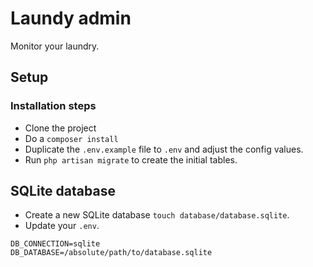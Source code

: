 # Laundy admin

Monitor your laundry.

## Setup

### Installation steps
- Clone the project
- Do a `composer install`
- Duplicate the `.env.example` file to `.env` and adjust the config values.
- Run `php artisan migrate` to create the initial tables.

## SQLite database
- Create a new SQLite database `touch database/database.sqlite`.
- Update your `.env`.

```
DB_CONNECTION=sqlite
DB_DATABASE=/absolute/path/to/database.sqlite
```
